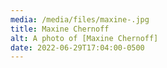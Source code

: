 ```yaml
---
media: /media/files/maxine-.jpg
title: Maxine Chernoff
alt: A photo of [Maxine Chernoff]
date: 2022-06-29T17:04:00-0500
---
```


